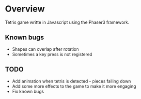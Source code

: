 # Overview
Tetris game writte in Javascript using the Phaser3 framework.

## Known bugs
* Shapes can overlap after rotation
* Sometimes a key press is not registered

## TODO
* Add animation when tetris is detected - pieces falling down
* Add some more effects to the game to make it more engaging
* Fix known bugs
